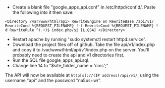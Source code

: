 *  Create a blank file "google_apps_api.conf" in /etc/httpd/conf.d/.  Paste the following into it then save:

`<Directory /var/www/html/api>
RewriteEngine on
RewriteBase /api/v1/
RewriteCond %{REQUEST_FILENAME} !-f
RewriteCond %{REQUEST_FILENAME} !-d
RewriteRule ^(.+)$ index.php/$i [L,QSA]
</Directory>`

*  Restart apache by running "sudo systemctl restart httpd.service".
*  Download the project files off of github.  Take the file api/v1/index.php and copy it to /var/www/html/api/v1/index.php on the server.  You'll probably need to create the api and v1 directories first.
*  Run the SQL file google_apps_api.sql.
*  Change line 14 to "$site_folder_name = 'cms';"

The API will now be available at `http[s]://(IP address)/api/v1/`, using the username "api" and the password "na5us+wr".